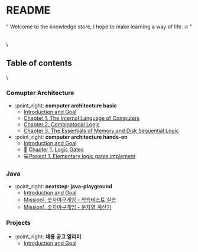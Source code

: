 # README

" Welcome to the knowledge store, I hope to make learning a way of life. :fire: "

\
\


## Table of contents

\


### Comupter Architecture

* :point\_right: **computer architecture basic**
  * [Introduction and Goal](comupter-architecture/computer-architecture-scratch/)
  * [Chapter 1. The Internal Language of Computers](comupter-architecture/computer-architecture-scratch/section1.md)
  * [Chapter 2. Combinatorial Logic](comupter-architecture/computer-architecture-scratch/section2.md)
  * [Chapter 3. The Essentials of Memory and Disk Sequential Logic](comupter-architecture/computer-architecture-scratch/section3.md)
* :point\_right: **computer architecture hands-on**
  * [Introduction and Goal](comupter-architecture/computer-architecture-hands-on/)
  * :pencil: [Chapter 1. Logic Gates](comupter-architecture/computer-architecture-hands-on/chapter1.md)
  * :computer:[Project 1. Elementary logic gates implement](comupter-architecture/computer-architecture-hands-on/project1.md)

### Java

* :point\_right: **nextstep: java-playground**
  * [Introduction and Goal](java/nextstep:java-playground/)
  * [Mission1. 숫자야구게임 - 학습테스트 실습](java/nextstep:java-playground/mission1-1.md)
  * [Mission1. 숫자야구게임 - 문자열 계산기](java/nextstep:java-playground/mission1-2.md)

### Projects

* :point\_right: **채용 공고 알리미**
  * [Introduction and Goal](projects/채용-공고-알리미/)
